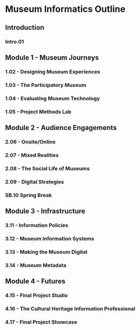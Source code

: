 # Museum Informatics Outline

## Introduction
### Intro.01

## Module 1 - Museum Journeys
### 1.02 - Designing Museum Experiences
### 1.03 - The Participatory Museum
### 1.04 - Evaluating Museum Technology
### 1.05 - Project Methods Lab

## Module 2 - Audience Engagements
### 2.06 - Onsite/Online
### 2.07 - Mixed Realities
### 2.08 - The Social Life of Museums
### 2.09 - Digital Strategies

### SB.10 Spring Break

## Module 3 - Infrastructure
### 3.11 - Information Policies
### 3.12 - Museum Information Systems
### 3.13 - Making the Museum Digital
### 3.14 - Museum Metadata

## Module 4 - Futures
### 4.15 - Final Project Studio
### 4.16 - The Cultural Heritage Information Professional
### 4.17 - Final Project Showcase
